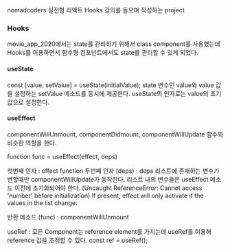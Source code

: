 nomadcoders 실전형 리액트 Hooks 강의를 들으며 작성하는 project

### Hooks
movie_app_2020에서는 state를 관리하기 위해서 class component를 사용헀는데 
Hooks를 이용하면서 함수형 컴포넌트에서도 state를 관리할 수 있게 되었다.


#### useState
const [value, setValue] = useState(initialValue);
state 변수인 value와 value 값을 설정하는 setValue 메소드를 동시에 제공한다.
useState의 인자로는 value의 초기값으로 설정한다.

#### useEffect 
componentWillUnmount, componentDidmount, componentWillUpdate 함수와 비슷한 역할을 한다.

function func = useEffect(effect, deps)

첫번째 인자 : effect function
두번째 인자 (deps) : deps 리스트에 존재하는 변수가 변할때만 componentWillUpdate가 동작한다.
리스트 내의 변수들은 useEffect 메소드 이전에 초기화되어야 한다. (Uncaught ReferenceError: Cannot access 'number' before initialization)
If present, effect will only activate if the values in the list change.

반환 메소드 (func) : componentWillUnmount

useRef : 모든 Component는 reference element를 가지는데 useRef를 이용해 reference 값을 조정할 수 있다.
const ref = useRef();
<tag ref = {ref}/> 
